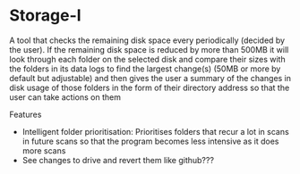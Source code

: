 # Storage-I
A tool that checks the remaining disk space every periodically (decided by the user). If the remaining disk space is reduced by more than 500MB it will look through each folder on the selected disk and compare their sizes with the folders in its data logs to find the largest change(s) (50MB or more by default but adjustable) and then gives the user a summary of the changes in disk usage of those folders in the form of their directory address so that the user can take actions on them

Features
- Intelligent folder prioritisation: Prioritises folders that  recur a lot in scans in future scans so that the program becomes less intensive as it does more scans
- See changes to drive and revert them like github???
